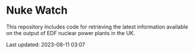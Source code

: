 # Nuke Watch

This repository includes code for retrieving the latest information available on the output of EDF nuclear power plants in the UK.

Last updated: 2023-08-11 03:07